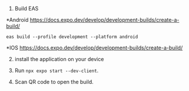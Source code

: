 1. Build EAS

*Android
https://docs.expo.dev/develop/development-builds/create-a-build/

`eas build --profile development --platform android`

*IOS
https://docs.expo.dev/develop/development-builds/create-a-build/

2. install the application on your device

3. Run `npx expo start --dev-client`.
4. Scan QR code to open the build.
